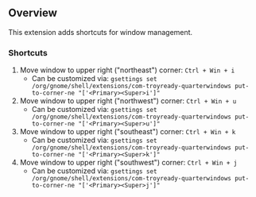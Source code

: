 ## Overview

This extension adds shortcuts for window management.

### Shortcuts

1. Move window to upper right ("northeast") corner: `Ctrl + Win + i`
    * Can be customized via: `gsettings set /org/gnome/shell/extensions/com-troyready-quarterwindows put-to-corner-ne "['<Primary><Super>i']"`
1. Move window to upper right ("northwest") corner: `Ctrl + Win + u`
    * Can be customized via: `gsettings set /org/gnome/shell/extensions/com-troyready-quarterwindows put-to-corner-ne "['<Primary><Super>u']"`
1. Move window to upper right ("southeast") corner: `Ctrl + Win + k`
    * Can be customized via: `gsettings set /org/gnome/shell/extensions/com-troyready-quarterwindows put-to-corner-ne "['<Primary><Super>k']"`
1. Move window to upper right ("southwest") corner: `Ctrl + Win + j`
    * Can be customized via: `gsettings set /org/gnome/shell/extensions/com-troyready-quarterwindows put-to-corner-ne "['<Primary><Super>j']"`
